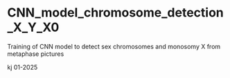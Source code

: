# CNN_model_chromosome_detection_X_Y_X0
Training of CNN model to detect sex chromosomes and monosomy X from metaphase pictures

kj 01-2025
